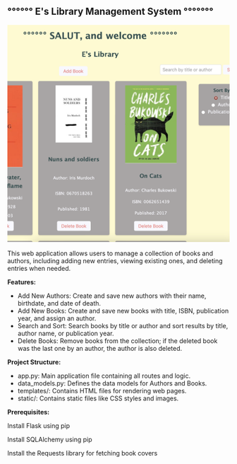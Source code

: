 ## °°°°°° E's Library Management System °°°°°°°
![screenshot.png](screenshot.png)

This web application allows users to manage a collection of books and authors, including adding new entries, viewing existing ones, and deleting entries when needed.

**Features:**

* Add New Authors: Create and save new authors with their name, birthdate, and date of death.
* Add New Books: Create and save new books with title, ISBN, publication year, and assign an author.
* Search and Sort: Search books by title or author and sort results by title, author name, or publication year.
* Delete Books: Remove books from the collection; if the deleted book was the last one by an author, the author is also deleted.

**Project Structure:**

* app.py: Main application file containing all routes and logic.
* data_models.py: Defines the data models for Authors and Books.
* templates/: Contains HTML files for rendering web pages.
* static/: Contains static files like CSS styles and images.

**Prerequisites:**

Install Flask using pip

Install SQLAlchemy using pip

Install the Requests library for fetching book covers
